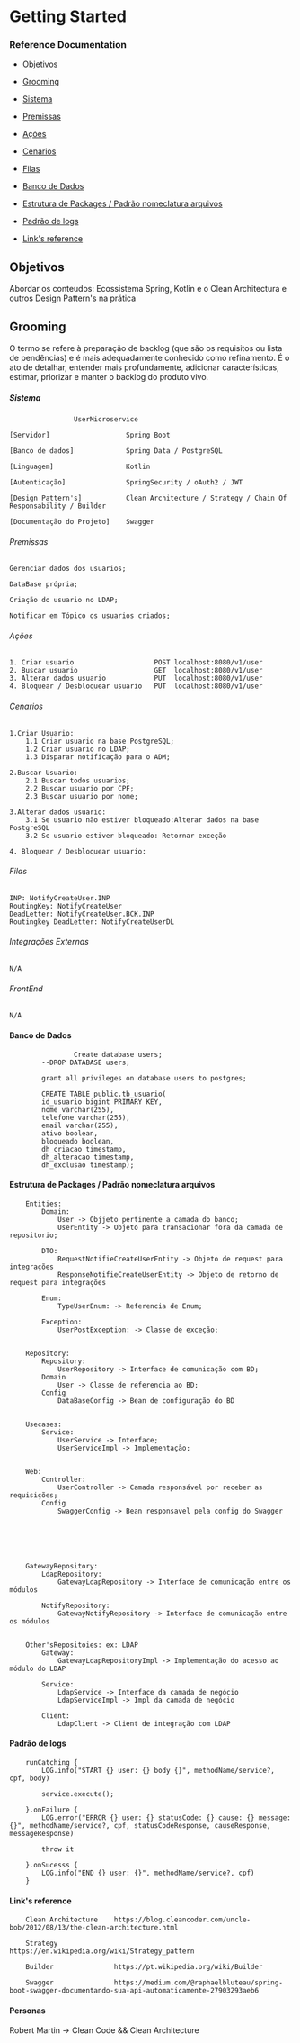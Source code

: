 # Getting Started

### Reference Documentation

* [Objetivos](#Objetivos)


* [Grooming](#Grooming)


* [Sistema](#Sistema)


* [Premissas](#Premissas)


* [Ações](#Ações)


* [Cenarios](#Cenarios)


* [Filas](#Filas)


* [Banco de Dados](#BancoDeDados)


* [Estrutura de Packages / Padrão nomeclatura arquivos](#)


* [Padrão de logs](#Padrãodelogs)


* [Link's reference](#Link'sreference)


## Objetivos


Abordar os conteudos: Ecossistema Spring, Kotlin e o Clean Architectura e outros Design Pattern's na prática



## Grooming


O termo se refere à preparação de backlog  (que são os requisitos ou lista de pendências) e é mais adequadamente conhecido como refinamento. É o ato de detalhar, entender mais profundamente, adicionar características, estimar, priorizar e manter o backlog do produto vivo.


##### Sistema

                    UserMicroservice

    [Servidor]                   Spring Boot

    [Banco de dados]             Spring Data / PostgreSQL

    [Linguagem]                  Kotlin

    [Autenticação]               SpringSecurity / oAuth2 / JWT

    [Design Pattern's]           Clean Architecture / Strategy / Chain Of Responsability / Builder

    [Documentação do Projeto]    Swagger


###### Premissas

    Gerenciar dados dos usuarios;

    DataBase própria;

    Criação do usuario no LDAP;

    Notificar em Tópico os usuarios criados;


###### Ações


    1. Criar usuario                    POST localhost:8080/v1/user        
    2. Buscar usuario                   GET  localhost:8080/v1/user
    3. Alterar dados usuario            PUT  localhost:8080/v1/user
    4. Bloquear / Desbloquear usuario   PUT  localhost:8080/v1/user



###### Cenarios

    1.Criar Usuario:
        1.1 Criar usuario na base PostgreSQL;
        1.2 Criar usuario no LDAP;
        1.3 Disparar notificação para o ADM;

    2.Buscar Usuario:
        2.1 Buscar todos usuarios;
        2.2 Buscar usuario por CPF;
        2.3 Buscar usuario por nome;

    3.Alterar dados usuario:
        3.1 Se usuario não estiver bloqueado:Alterar dados na base PostgreSQL
        3.2 Se usuario estiver bloqueado: Retornar exceção

    4. Bloquear / Desbloquear usuario:        
        



###### Filas

    INP: NotifyCreateUser.INP
    RoutingKey: NotifyCreateUser
    DeadLetter: NotifyCreateUser.BCK.INP
    Routingkey DeadLetter: NotifyCreateUserDL


###### Integrações Externas

    N/A

###### FrontEnd

    N/A


#### Banco de Dados

                    Create database users;			
			--DROP DATABASE users;
			
			grant all privileges on database users to postgres;			
			
			CREATE TABLE public.tb_usuario(
			id_usuario bigint PRIMARY KEY,
			nome varchar(255),
			telefone varchar(255),
			email varchar(255),
			ativo boolean,
			bloqueado boolean,
			dh_criacao timestamp,
			dh_alteracao timestamp,
			dh_exclusao timestamp);



#### Estrutura de Packages / Padrão nomeclatura arquivos


        Entities: 
            Domain:
                User -> Objjeto pertinente a camada do banco;
                UserEntity -> Objeto para transacionar fora da camada de repositorio;
            
            DTO:
                RequestNotifieCreateUserEntity -> Objeto de request para integrações
                ResponseNotifieCreateUserEntity -> Objeto de retorno de request para integrações

            Enum:
                TypeUserEnum: -> Referencia de Enum;

            Exception:
                UserPostException: -> Classe de exceção;


        Repository:
            Repository:
                UserRepository -> Interface de comunicação com BD;
            Domain
                User -> Classe de referencia ao BD;
            Config
                DataBaseConfig -> Bean de configuração do BD


        Usecases:
            Service:
                UserService -> Interface;
                UserServiceImpl -> Implementação;          


        Web:
            Controller:
                UserController -> Camada responsável por receber as requisições;
            Config
                SwaggerConfig -> Bean responsavel pela config do Swagger






        GatewayRepository:
            LdapRepository:
                GatewayLdapRepository -> Interface de comunicação entre os módulos

            NotifyRepository:
                GatewayNotifyRepository -> Interface de comunicação entre os módulos


        Other'sRepositoies: ex: LDAP
            Gateway:
                GatewayLdapRepositoryImpl -> Implementação do acesso ao módulo do LDAP

            Service:
                LdapService -> Interface da camada de negócio
                LdapServiceImpl -> Impl da camada de negócio

            Client:
                LdapClient -> Client de integração com LDAP            
        


#### Padrão de logs

        runCatching {
            LOG.info("START {} user: {} body {}", methodName/service?, cpf, body)

            service.execute();

        }.onFailure {
            LOG.error("ERROR {} user: {} statusCode: {} cause: {} message: {}", methodName/service?, cpf, statusCodeResponse, causeResponse, messageResponse)
            
            throw it

        }.onSucesss {
            LOG.info("END {} user: {}", methodName/service?, cpf)
        }


#### Link's reference

        Clean Architecture    https://blog.cleancoder.com/uncle-bob/2012/08/13/the-clean-architecture.html

        Strategy              https://en.wikipedia.org/wiki/Strategy_pattern

        Builder               https://pt.wikipedia.org/wiki/Builder

        Swagger               https://medium.com/@raphaelbluteau/spring-boot-swagger-documentando-sua-api-automaticamente-27903293aeb6


#### Personas


Robert Martin -> Clean Code && Clean Architecture
